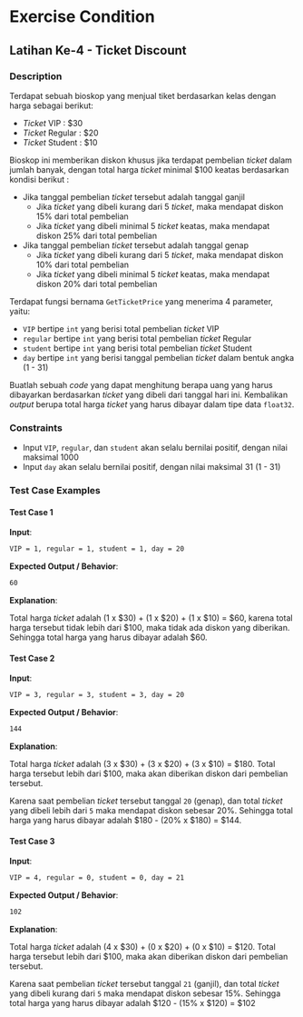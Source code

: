 # Exercise Condition

## Latihan Ke-4 - Ticket Discount

### Description

Terdapat sebuah bioskop yang menjual tiket berdasarkan kelas dengan harga sebagai berikut:

- _Ticket_ VIP : $30
- _Ticket_ Regular : $20
- _Ticket_ Student : $10

Bioskop ini memberikan diskon khusus jika terdapat pembelian _ticket_ dalam jumlah banyak, dengan total harga _ticket_ minimal $100 keatas berdasarkan kondisi berikut :

- Jika tanggal pembelian _ticket_ tersebut adalah tanggal ganjil
  - Jika _ticket_ yang dibeli kurang dari 5 _ticket_, maka mendapat diskon 15% dari total pembelian
  - Jika _ticket_ yang dibeli minimal 5 _ticket_ keatas, maka mendapat diskon 25% dari total pembelian
- Jika tanggal pembelian _ticket_ tersebut adalah tanggal genap
  - Jika _ticket_ yang dibeli kurang dari 5 _ticket_, maka mendapat diskon 10% dari total pembelian
  - Jika _ticket_ yang dibeli minimal 5 _ticket_ keatas, maka mendapat diskon 20% dari total pembelian

Terdapat fungsi bernama `GetTicketPrice` yang menerima 4 parameter, yaitu:

- `VIP` bertipe `int` yang berisi total pembelian _ticket_ VIP
- `regular` bertipe `int` yang berisi total pembelian _ticket_ Regular
- `student` bertipe `int` yang berisi total pembelian _ticket_ Student
- `day` bertipe `int` yang berisi tanggal pembelian _ticket_ dalam bentuk angka (1 - 31)

Buatlah sebuah _code_ yang dapat menghitung berapa uang yang harus dibayarkan berdasarkan _ticket_ yang dibeli dari tanggal hari ini. Kembalikan _output_ berupa total harga _ticket_ yang harus dibayar dalam tipe data `float32`.

### Constraints

- Input `VIP`, `regular`, dan `student` akan selalu bernilai positif, dengan nilai maksimal 1000
- Input `day` akan selalu bernilai positif, dengan nilai maksimal 31 (1 - 31)

### Test Case Examples

#### Test Case 1

**Input**:

```txt
VIP = 1, regular = 1, student = 1, day = 20
```

**Expected Output / Behavior**:

```txt
60
```

**Explanation**:

Total harga _ticket_ adalah (1 x $30) + (1 x $20) + (1 x $10) = $60, karena total harga tersebut tidak lebih dari $100, maka tidak ada diskon yang diberikan. Sehingga total harga yang harus dibayar adalah $60.

#### Test Case 2

**Input**:

```txt
VIP = 3, regular = 3, student = 3, day = 20
```

**Expected Output / Behavior**:

```txt
144
```

**Explanation**:

Total harga _ticket_ adalah (3 x $30) + (3 x $20) + (3 x $10) = $180. Total harga tersebut lebih dari $100, maka akan diberikan diskon dari pembelian tersebut.

Karena saat pembelian _ticket_ tersebut tanggal `20` (genap), dan total _ticket_ yang dibeli lebih dari `5` maka mendapat diskon sebesar 20%. Sehingga total harga yang harus dibayar adalah $180 - (20% x $180) = $144.

#### Test Case 3

**Input**:

```txt
VIP = 4, regular = 0, student = 0, day = 21
```

**Expected Output / Behavior**:

```txt
102
```

**Explanation**:

Total harga _ticket_ adalah (4 x $30) + (0 x $20) + (0 x $10) = $120. Total harga tersebut lebih dari $100, maka akan diberikan diskon dari pembelian tersebut.

Karena saat pembelian _ticket_ tersebut tanggal `21` (ganjil), dan total _ticket_ yang dibeli kurang dari `5` maka mendapat diskon sebesar 15%. Sehingga total harga yang harus dibayar adalah $120 - (15% x $120) = $102
